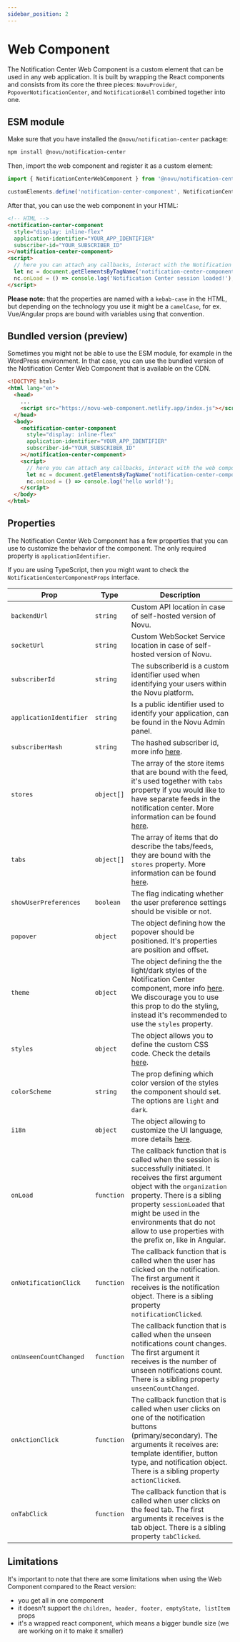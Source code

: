 ```yaml
---
sidebar_position: 2
---
```


# Web Component

The Notification Center Web Component is a custom element that can be used in any web application. It is built by wrapping the React components and consists from its core the three pieces: `NovuProvider`, `PopoverNotificationCenter`, and `NotificationBell` combined together into one.

## ESM module

Make sure that you have installed the `@novu/notification-center` package:

```bash
npm install @novu/notification-center
```

Then, import the web component and register it as a custom element:

```typescript
import { NotificationCenterWebComponent } from '@novu/notification-center';

customElements.define('notification-center-component', NotificationCenterWebComponent);
```

After that, you can use the web component in your HTML:

```html
<!-- HTML -->
<notification-center-component
  style="display: inline-flex"
  application-identifier="YOUR_APP_IDENTIFIER"
  subscriber-id="YOUR_SUBSCRIBER_ID"
></notification-center-component>
<script>
  // here you can attach any callbacks, interact with the Notification Center Web Component API
  let nc = document.getElementsByTagName('notification-center-component')[0];
  nc.onLoad = () => console.log('Notification Center session loaded!');
</script>
```

**Please note:** that the properties are named with a `kebab-case` in the HTML, but depending on the technology you use it might be a `camelCase`, for ex. Vue/Angular props are bound with variables using that convention.

## Bundled version (preview)

Sometimes you might not be able to use the ESM module, for example in the WordPress environment. In that case, you can use the bundled version of the Notification Center Web Component that is available on the CDN.

```html
<!DOCTYPE html>
<html lang="en">
  <head>
    ...
    <script src="https://novu-web-component.netlify.app/index.js"></script>
  </head>
  <body>
    <notification-center-component
      style="display: inline-flex"
      application-identifier="YOUR_APP_IDENTIFIER"
      subscriber-id="YOUR_SUBSCRIBER_ID"
    ></notification-center-component>
    <script>
      // here you can attach any callbacks, interact with the web component API
      let nc = document.getElementsByTagName('notification-center-component')[0];
      nc.onLoad = () => console.log('hello world!');
    </script>
  </body>
</html>
```

## Properties

The Notification Center Web Component has a few properties that you can use to customize the behavior of the component. The only required property is `applicationIdentifier`.

If you are using TypeScript, then you might want to check the `NotificationCenterComponentProps` interface.

| Prop                    | Type       | Description                                                                                                                                                                                                                                                                                                            |
| ----------------------- | ---------- | ---------------------------------------------------------------------------------------------------------------------------------------------------------------------------------------------------------------------------------------------------------------------------------------------------------------------- |
| `backendUrl`            | `string`   | Custom API location in case of self-hosted version of Novu.                                                                                                                                                                                                                                                            |
| `socketUrl`             | `string`   | Custom WebSocket Service location in case of self-hosted version of Novu.                                                                                                                                                                                                                                              |
| `subscriberId`          | `string`   | The subscriberId is a custom identifier used when identifying your users within the Novu platform.                                                                                                                                                                                                                     |
| `applicationIdentifier` | `string`   | Is a public identifier used to identify your application, can be found in the Novu Admin panel.                                                                                                                                                                                                                        |
| `subscriberHash`        | `string`   | The hashed subscriber id, more info [here](./react-components/#enabling-hmac-encryption).                                                                                                                                                                                                                              |
| `stores`                | `object[]` | The array of the store items that are bound with the feed, it's used together with `tabs` property if you would like to have separate feeds in the notification center. More information can be found [here](./react-components/#multiple-tab-layout).                                                                 |
| `tabs`                  | `object[]` | The array of items that do describe the tabs/feeds, they are bound with the `stores` property. More information can be found [here](./react-components/#multiple-tab-layout).                                                                                                                                          |
| `showUserPreferences`   | `boolean`  | The flag indicating whether the user preference settings should be visible or not.                                                                                                                                                                                                                                     |
| `popover`               | `object`   | The object defining how the popover should be positioned. It's properties are position and offset.                                                                                                                                                                                                                     |
| `theme`                 | `object`   | The object defining the the light/dark styles of the Notification Center component, more info [here](./react-components#customizing-the-notification-center-theme). We discourage you to use this prop to do the styling, instead it's recommended to use the `styles` property.                                       |
| `styles`                | `object`   | The object allows you to define the custom CSS code. Check the details [here](./custom-styling).                                                                                                                                                                                                                       |
| `colorScheme`           | `string`   | The prop defining which color version of the styles the component should set. The options are `light` and `dark`.                                                                                                                                                                                                      |
| `i18n`                  | `object`   | The object allowing to customize the UI language, more details [here](./react-components/#customize-the-ui-language).                                                                                                                                                                                                  |
| `onLoad`                | `function` | The callback function that is called when the session is successfully initiated. It receives the first argument object with the `organization` property. There is a sibling property `sessionLoaded` that might be used in the environments that do not allow to use properties with the prefix `on`, like in Angular. |
| `onNotificationClick`   | `function` | The callback function that is called when the user has clicked on the notification. The first argument it receives is the notification object. There is a sibling property `notificationClicked`.                                                                                                                      |
| `onUnseenCountChanged`  | `function` | The callback function that is called when the unseen notifications count changes. The first argument it receives is the number of unseen notifications count. There is a sibling property `unseenCountChanged`.                                                                                                        |
| `onActionClick`         | `function` | The callback function that is called when user clicks on one of the notification buttons (primary/secondary). The arguments it receives are: template identifier, button type, and notification object. There is a sibling property `actionClicked`.                                                                   |
| `onTabClick`            | `function` | The callback function that is called when user clicks on the feed tab. The first arguments it receives is the tab object. There is a sibling property `tabClicked`.                                                                                                                                                    |

## Limitations

It's important to note that there are some limitations when using the Web Component compared to the React version:

- you get all in one component
- it doesn't support the `children, header, footer, emptyState, listItem` props
- it's a wrapped react component, which means a bigger bundle size (we are working on it to make it smaller)
